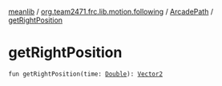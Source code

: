 [meanlib](../../index.md) / [org.team2471.frc.lib.motion.following](../index.md) / [ArcadePath](index.md) / [getRightPosition](./get-right-position.md)

# getRightPosition

`fun getRightPosition(time: `[`Double`](https://kotlinlang.org/api/latest/jvm/stdlib/kotlin/-double/index.html)`): `[`Vector2`](../../org.team2471.frc.lib.math/-vector2/index.md)